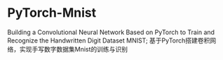 # PyTorch-Mnist
Building a Convolutional Neural Network Based on PyTorch to Train and Recognize the Handwritten Digit Dataset MNIST; 基于PyTorch搭建卷积网络，实现手写数字数据集Mnist的训练与识别
